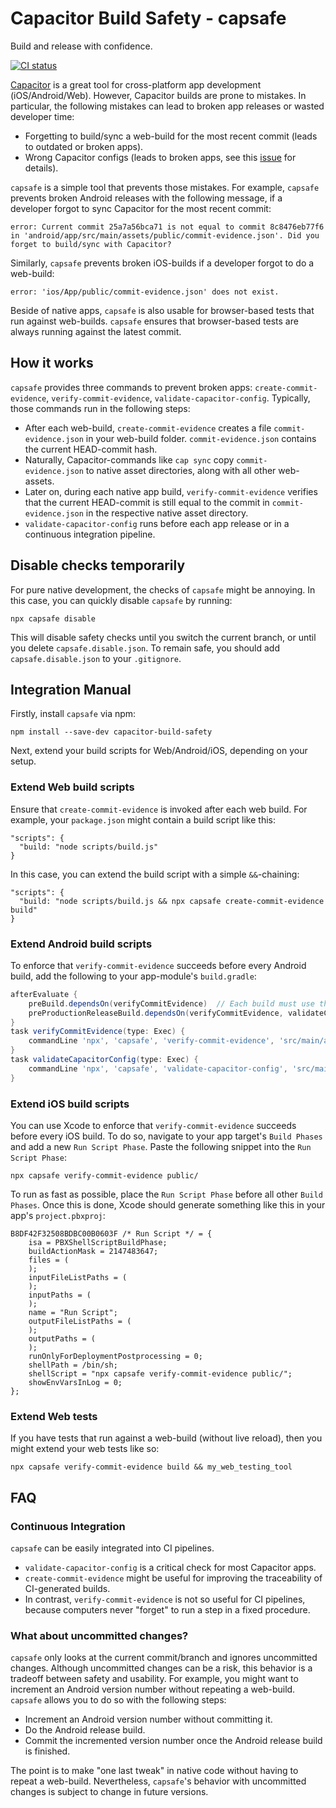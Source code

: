 # Capacitor Build Safety - capsafe

Build and release with confidence.

<a href="https://github.com/fkirc/capacitor-build-safety/actions?query=branch%3Amaster"><img alt="CI status" src="https://github.com/fkirc/capacitor-build-safety/workflows/CI/badge.svg/?branch=master"></a>

[Capacitor](https://capacitorjs.com/) is a great tool for cross-platform app development (iOS/Android/Web).
However, Capacitor builds are prone to mistakes.
In particular, the following mistakes can lead to broken app releases or wasted developer time:

- Forgetting to build/sync a web-build for the most recent commit (leads to outdated or broken apps).
- Wrong Capacitor configs (leads to broken apps, see this [issue](https://github.com/ionic-team/capacitor/discussions/1478) for details).

`capsafe` is a simple tool that prevents those mistakes.
For example, `capsafe` prevents broken Android releases with the following message, if a developer forgot to sync Capacitor for the most recent commit:

`error: Current commit 25a7a56bca71 is not equal to commit 8c8476eb77f6 in 'android/app/src/main/assets/public/commit-evidence.json'. Did you forget to build/sync with Capacitor?`

Similarly, `capsafe` prevents broken iOS-builds if a developer forgot to do a web-build:

`error: 'ios/App/public/commit-evidence.json' does not exist.`

Beside of native apps, `capsafe` is also usable for browser-based tests that run against web-builds.
`capsafe` ensures that browser-based tests are always running against the latest commit.

## How it works

`capsafe` provides three commands to prevent broken apps: `create-commit-evidence`, `verify-commit-evidence`, `validate-capacitor-config`.
Typically, those commands run in the following steps:

- After each web-build, `create-commit-evidence` creates a file `commit-evidence.json` in your web-build folder. `commit-evidence.json` contains the current HEAD-commit hash.
- Naturally, Capacitor-commands like `cap sync` copy `commit-evidence.json` to native asset directories, along with all other web-assets.
- Later on, during each native app build, `verify-commit-evidence` verifies that the current HEAD-commit is still equal to the commit in `commit-evidence.json` in the respective native asset directory.
- `validate-capacitor-config` runs before each app release or in a continuous integration pipeline.

## Disable checks temporarily

For pure native development, the checks of `capsafe` might be annoying.
In this case, you can quickly disable `capsafe` by running:

`npx capsafe disable`

This will disable safety checks until you switch the current branch, or until you delete `capsafe.disable.json`.
To remain safe, you should add `capsafe.disable.json` to your `.gitignore`.

## Integration Manual

Firstly, install `capsafe` via npm:

`npm install --save-dev capacitor-build-safety`

Next, extend your build scripts for Web/Android/iOS, depending on your setup.

### Extend Web build scripts

Ensure that `create-commit-evidence` is invoked after each web build.
For example, your `package.json` might contain a build script like this:

```
"scripts": {
  "build: "node scripts/build.js"
}
```

In this case, you can extend the build script with a simple `&&`-chaining:

```
"scripts": {
  "build: "node scripts/build.js && npx capsafe create-commit-evidence build"
}
```

### Extend Android build scripts

To enforce that `verify-commit-evidence` succeeds before every Android build, add the following to your app-module's `build.gradle`:

```Groovy
afterEvaluate {
    preBuild.dependsOn(verifyCommitEvidence)  // Each build must use the most recent commit.
    preProductionReleaseBuild.dependsOn(verifyCommitEvidence, validateCapacitorConfig) // Capacitor config must be only validated for production builds.
}
task verifyCommitEvidence(type: Exec) {
    commandLine 'npx', 'capsafe', 'verify-commit-evidence', 'src/main/assets/public'
}
task validateCapacitorConfig(type: Exec) {
    commandLine 'npx', 'capsafe', 'validate-capacitor-config', 'src/main/assets/capacitor.config.json'
}
```

### Extend iOS build scripts

You can use Xcode to enforce that `verify-commit-evidence` succeeds before every iOS build.
To do so, navigate to your app target's `Build Phases` and add a new `Run Script Phase`.
Paste the following snippet into the `Run Script Phase`:

`npx capsafe verify-commit-evidence public/`

To run as fast as possible, place the `Run Script Phase` before all other `Build Phases`.
Once this is done, Xcode should generate something like this in your app's `project.pbxproj`:

```
B8DF42F32508BDBC00B0603F /* Run Script */ = {
    isa = PBXShellScriptBuildPhase;
    buildActionMask = 2147483647;
    files = (
    );
    inputFileListPaths = (
    );
    inputPaths = (
    );
    name = "Run Script";
    outputFileListPaths = (
    );
    outputPaths = (
    );
    runOnlyForDeploymentPostprocessing = 0;
    shellPath = /bin/sh;
    shellScript = "npx capsafe verify-commit-evidence public/";
    showEnvVarsInLog = 0;
};
```

### Extend Web tests

If you have tests that run against a web-build (without live reload), then you might extend your web tests like so:

```
npx capsafe verify-commit-evidence build && my_web_testing_tool
```

## FAQ

### Continuous Integration

`capsafe` can be easily integrated into CI pipelines.

- `validate-capacitor-config` is a critical check for most Capacitor apps.
- `create-commit-evidence` might be useful for improving the traceability of CI-generated builds.
- In contrast, `verify-commit-evidence` is not so useful for CI pipelines, because computers never "forget" to run a step in a fixed procedure.

### What about uncommitted changes?

`capsafe` only looks at the current commit/branch and ignores uncommitted changes. Although uncommitted changes can be a risk, this behavior is a tradeoff between safety and usability.
For example, you might want to increment an Android version number without repeating a web-build.
`capsafe` allows you to do so with the following steps:
- Increment an Android version number without committing it.
- Do the Android release build.
- Commit the incremented version number once the Android release build is finished.

The point is to make "one last tweak" in native code without having to repeat a web-build.
Nevertheless, `capsafe`'s behavior with uncommitted changes is subject to change in future versions.
